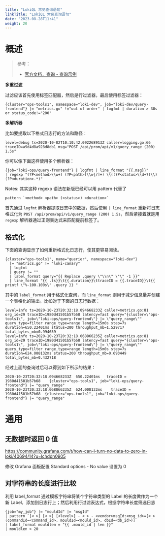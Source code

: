 ```yaml
---
title: "LokiQL 常见查询语句"
linkTitle: "LokiQL 常见查询语句"
date: "2023-08-28T11:41"
weight: 20
---
```


# 概述

> 参考：
> 
> - [官方文档，查询 - 查询示例](https://grafana.com/docs/loki/latest/query/query_examples/)


**多重过滤**

过滤应该首先使用标签匹配器，然后是行过滤器，最后使用标签过滤器：

```logql
{cluster="ops-tools1", namespace="loki-dev", job="loki-dev/query-frontend"} |= "metrics.go" !="out of order" | logfmt | duration > 30s or status_code!="200"
```

**多解析器**

比如要提取以下格式日志行的方法和路径：

```log
level=debug ts=2020-10-02T10:10:42.092268913Z caller=logging.go:66 traceID=a9d4d8a928d8db1 msg="POST /api/prom/api/v1/query_range (200) 1.5s"
```

你可以像下面这样使用多个解析器：

```logql
{job="loki-ops/query-frontend"} | logfmt | line_format "{{.msg}}"
| regexp "(?P<method>\\w+) (?P<path>[\\w|/]+) \\((?P<status>\\d+?)\\) (?P<duration>.*)"
```

Notes: 其实这种 regexp 语法在新版已经可以用 pattern 代替了

```
pattern `<method> <path> (<status>) <duration>` 
```

首先通过 `logfmt` 解析器提取日志中的数据，然后使用 `| line_format` 重新将日志格式化为 `POST /api/prom/api/v1/query_range (200) 1.5s`，然后紧接着就是用 `regexp` 解析器通过正则表达式来匹配提前标签了。

## 格式化

下面的查询显示了如何重新格式化日志行，使其更容易阅读。

```logql
{cluster="ops-tools1", name="querier", namespace="loki-dev"}
  |= "metrics.go" != "loki-canary"
  | logfmt
  | query != ""
  | label_format query="{{ Replace .query \"\\n\" \"\" -1 }}"
  | line_format "{{ .ts}}\t{{.duration}}\ttraceID = {{.traceID}}\t{{ printf \"%-100.100s\" .query }} "
```

其中的 `label_format` 用于格式化查询，而 `line_format` 则用于减少信息量并创建一个表格化的输出。比如对于下面的日志行数据：

```log
level=info ts=2020-10-23T20:32:18.094668233Z caller=metrics.go:81 org_id=29 traceID=1980d41501b57b68 latency=fast query="{cluster=\"ops-tools1\", job=\"loki-ops/query-frontend\"} |= \"query_range\"" query_type=filter range_type=range length=15m0s step=7s duration=650.22401ms status=200 throughput_mb=1.529717 total_bytes_mb=0.994659
level=info ts=2020-10-23T20:32:18.068866235Z caller=metrics.go:81 org_id=29 traceID=1980d41501b57b68 latency=fast query="{cluster=\"ops-tools1\", job=\"loki-ops/query-frontend\"} |= \"query_range\"" query_type=filter range_type=range length=15m0s step=7s duration=624.008132ms status=200 throughput_mb=0.693449 total_bytes_mb=0.432718
```

经过上面的查询过后可以得到如下所示的结果：

```log
2020-10-23T20:32:18.094668233Z	650.22401ms	  traceID = 1980d41501b57b68	{cluster="ops-tools1", job="loki-ops/query-frontend"} |= "query_range"
2020-10-23T20:32:18.068866235Z	624.008132ms	traceID = 1980d41501b57b68	{cluster="ops-tools1", job="loki-ops/query-frontend"} |= "query_range"
```

# 通用

## 无数据时返回 0 值

https://community.grafana.com/t/how-can-i-turn-no-data-to-zero-in-loki/40694/14?u=lchddn0905

修改 Grafana 面板配置 Standard options - No value 设置为 0

## 对字符串的长度进行比较

利用 label_format 通过模板字符串将某个字符串类型的 Label 的长度做作为一个新 Label，添加到日志行上；然后利用行过滤表达式，根据字符串长度筛选日志

```logql
{job="my_job"} |= "mouldId" |= "msgId"
| pattern `[<_>] [<_>] [<level>] - <_> - <vendor>msgId:<msg_id>=[<_>(commandId=<command_id>, mouldId=<mould_id>, dbId=<db_id>)]`
| label_format mouldlen = "{{ .mould_id | len }}"
| mouldlen > 20
```
